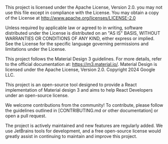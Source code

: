 This project is licensed under the Apache License, Version 2.0.
you may not use this file except in compliance with the License.
You may obtain a copy of the License at http://www.apache.org/licenses/LICENSE-2.0

Unless required by applicable law or agreed to in writing, software
distributed under the License is distributed on an "AS IS" BASIS,
WITHOUT WARRANTIES OR CONDITIONS OF ANY KIND, either express or implied.
See the License for the specific language governing permissions and
limitations under the License.

This project follows the Material Design 3 guidelines. For more details, refer to the official documentation at:
https://m3.material.io/. Material Design is licensed under the Apache License, Version 2.0.
Copyright 2024 Google LLC.

This project is an open-source tool designed to provide a React implementation of Material design 3 and aims to help React Developers under an open-source license.

We welcome contributions from the community! To contribute, please follow the guidelines outlined in [CONTRIBUTING.md or other documentation] or open a pull request.

The project is actively maintained and new features are regularly added.
We use JetBrains tools for development, and a free open-source license would greatly assist in continuing to maintain and improve this project.
